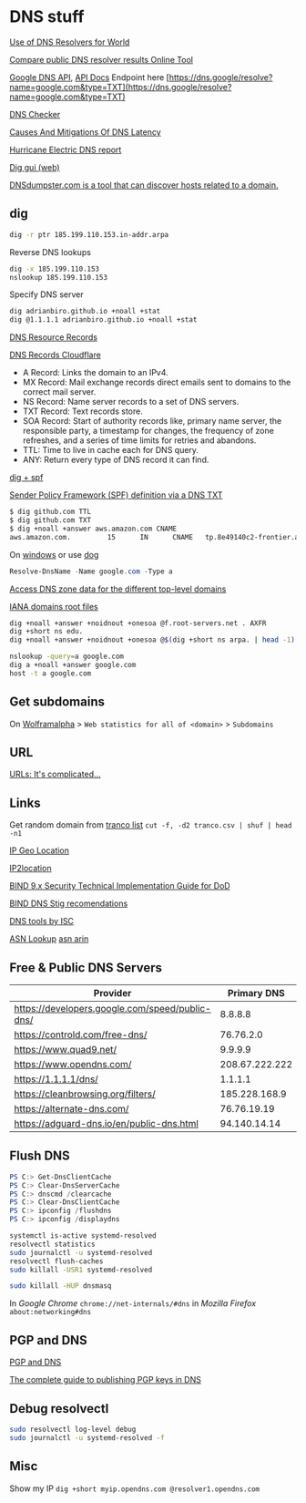 # DNS stuff

[Use of DNS Resolvers for World](https://stats.labs.apnic.net/rvrs)

[Compare public DNS resolver results Online Tool](https://www.netmeister.org/puddy/)

[Google DNS API](https://dns.google/query?name=github.com&rr_type=SOA&ecs=), [API Docs](https://developers.google.com/speed/public-dns/docs/doh/json#edns) Endpoint here [https://dns.google/resolve?name=google.com&type=TXT](https://dns.google/resolve?name=google.com&type=TXT)

[DNS Checker](https://dnschecker.org/all-dns-records-of-domain.php?query=google.com&rtype=AAAA&dns=google)

[Causes And Mitigations Of DNS Latency](https://developers.google.com/speed/public-dns/docs/performance#introduction_causes_and_mitigations_of_dns_latency)

[Hurricane Electric DNS report](https://bgp.he.net/dns/)

[Dig gui (web)](https://www.diggui.com/)

[DNSdumpster.com is a tool that can discover hosts related to a domain.](https://dnsdumpster.com/)

## dig

```sh
dig -r ptr 185.199.110.153.in-addr.arpa
```

Reverse DNS lookups

```sh
dig -x 185.199.110.153
nslookup 185.199.110.153
```

Specify DNS server

```sh
dig adrianbiro.github.io +noall +stat
dig @1.1.1.1 adrianbiro.github.io +noall +stat
```

[DNS Resource Records](https://www.netmeister.org/blog/dns-rrs.html)

[DNS Records Cloudflare](https://www.cloudflare.com/learning/dns/dns-records/)

* A Record: Links the domain to an IPv4.
* MX Record: Mail exchange records direct emails sent to domains to the correct mail server.
* NS Record: Name server records to a set of DNS servers.
* TXT Record: Text records store.
* SOA Record: Start of authority records like, primary name server, the responsible party, a timestamp for changes, the frequency of zone refreshes, and a series of time limits for retries and abandons.
* TTL: Time to live in cache each for DNS query.
* ANY: Return every type of DNS record it can find.

[dig + spf](https://www.netmeister.org/blog/spf.html)

[Sender Policy Framework (SPF) definition via a DNS TXT](https://github.com/jschauma/spf)

```sh
$ dig github.com TTL
$ dig github.com TXT
$ dig +noall +answer aws.amazon.com CNAME
aws.amazon.com.         15      IN      CNAME   tp.8e49140c2-frontier.amazon.com.
```

On [windows](https://learn.microsoft.com/en-us/powershell/module/dnsclient/resolve-dnsname?view=windowsserver2022-ps) or use [dog](https://github.com/ogham/dog)

```powershell
Resolve-DnsName -Name google.com -Type a
```

[Access DNS zone data for the different top-level domains](https://github.com/jschauma/tld-zoneinfo)

[IANA domains root files](https://www.iana.org/domains/root/files)

```bash
dig +noall +answer +noidnout +onesoa @f.root-servers.net . AXFR
dig +short ns edu.
dig +noall +answer +noidnout +onesoa @$(dig +short ns arpa. | head -1) arpa AXFR
```

```sh
nslookup -query=a google.com
dig a +noall +answer google.com
host -t a google.com
```

## Get subdomains

On [Wolframalpha](https://www.wolframalpha.com/input?i=github.com) > `Web statistics for all of <domain>` > `Subdomains`

## URL

[URLs: It's complicated...](https://www.netmeister.org/blog/urls.html)

## Links

Get random domain from [tranco list](https://tranco-list.eu/) `cut -f, -d2 tranco.csv | shuf | head -n1`

[IP Geo Location](https://dnschecker.org/ip-location.php?ip=185.199.110.153)

[IP2location](https://www.ip2location.io/)

[BIND 9.x Security Technical Implementation Guide for DoD](https://www.stigviewer.com/stig/bind_9.x/)

[BIND DNS Stig recomendations](https://www.stigviewer.com/stig/bind_dns/)

[DNS tools by ISC](https://www.isc.org/dns-tools/#diagnostics)

[ASN Lookup](https://whois.cymru.com/) [asn arin](https://www.arin.net/resources/guide/asn/)

## Free & Public DNS Servers

| Provider | Primary DNS | Secondary DNS |
| --- | --- | --- |
| <https://developers.google.com/speed/public-dns/> | 8.8.8.8 | 8.8.4.4 |
| <https://controld.com/free-dns/> | 76.76.2.0 | 76.76.10.0 |
| <https://www.quad9.net/> | 9.9.9.9 | 149.112.112.112 |
| <https://www.opendns.com/> | 208.67.222.222 | 208.67.220.220 |
| <https://1.1.1.1/dns/> | 1.1.1.1 | 1.0.0.1 |
| <https://cleanbrowsing.org/filters/> | 185.228.168.9 | 185.228.169.9 |
| <https://alternate-dns.com/> | 76.76.19.19 | 76.223.122.150 |
| <https://adguard-dns.io/en/public-dns.html> | 94.140.14.14 | 94.140.15.15 |

## Flush DNS

```powershell
PS C:> Get-DnsClientCache
PS C:> Clear-DnsServerCache
PS C:> dnscmd /clearcache
PS C:> Clear-DnsClientCache
PS C:> ipconfig /flushdns
PS C:> ipconfig /displaydns
```

```sh
systemctl is-active systemd-resolved
resolvectl statistics
sudo journalctl -u systemd-resolved
resolvectl flush-caches 
sudo killall -USR1 systemd-resolved
```

```sh
sudo killall -HUP dnsmasq
```

In *Google Chrome* `chrome://net-internals/#dns` in *Mozilla Firefox* `about:networking#dns`

## PGP and DNS

[PGP and DNS](https://slxh.nl/blog/2016/pgp-and-dns/)

[The complete guide to publishing PGP keys in DNS](https://www.gushi.org/make-dns-cert/HOWTO.html)

## Debug resolvectl

```sh
sudo resolvectl log-level debug
sudo journalctl -u systemd-resolved -f
```

## Misc

Show my IP `dig +short myip.opendns.com @resolver1.opendns.com`
